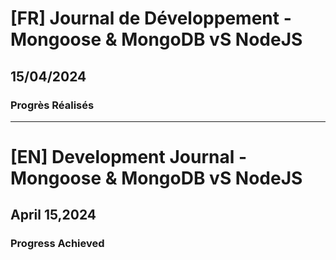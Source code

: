 # [FR] Journal de Développement - Mongoose & MongoDB vS NodeJS

## 15/04/2024

### Progrès Réalisés

---

# [EN] Development Journal - Mongoose & MongoDB vS NodeJS

## April 15,2024

### Progress Achieved
